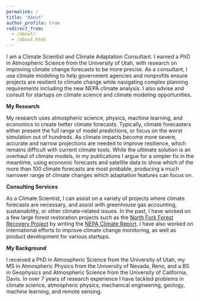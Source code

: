 ```yaml
---
permalink: /
title: "About"
author_profile: true
redirect_from: 
  - /about/
  - /about.html
---
```


I am a Climate Scientist and Climate Adaptation Consultant. I earned a PhD in Atmospheric Science from the University of Utah, with research on improving climate change forecasts to be more precise. As a consultant, I use climate modeling to help government agencies and nonprofits ensure projects are resilient to climate change while navigating complex planning requirements including the new NEPA climate analysis. I also advise and consult for startups on climate science and climate modeling opportunities.

**My Research**

My research uses atmospheric science, physics, machine learning, and economics to create better climate forecasts. Typically, climate forecasters either present the full range of model predictions, or focus on the worst simulation out of hundreds. As climate impacts become more severe, accurate and narrow projections are needed to improve resilience, which remains difficult with current climate tools. While the ultimate solution is an overhaul of climate models, in my publications I argue for a simpler fix in the meantime, using economic forecasts and satellite data to show which of the more than 100 climate forecasts are most probable, producing a much narrower range of climate changes which adaptation features can focus on. 

**Consulting Services**

As a Climate Scientist, I can assist on a variety of projects where climate forecasts are necessary, and assist with greenhouse gas accounting, sustainability, or other climate-related issues. In the past, I have worked on a few large forest restoration projects such as the [North Fork Forest Recovery Project](https://www.fs.usda.gov/project/?project=64028) by writing the [NEPA Climate Report](https://www.regulations.gov/document/CEQ-2022-0005-0023). I have also worked on international efforts to improve climate change monitoring, as well as product development for various startups.

**My Background**

I received a PhD in Atmospheric Science from the University of Utah, my MS in Atmospheric Physics from the University of Nevada, Reno, and a BS in Geophysics and Atmospheric Science from the University of California, Davis. In over 7 years of research experience I have tackled problems in climate science, atmospheric physics, mechanical engineering, geology, machine learning, and remote sensing.
